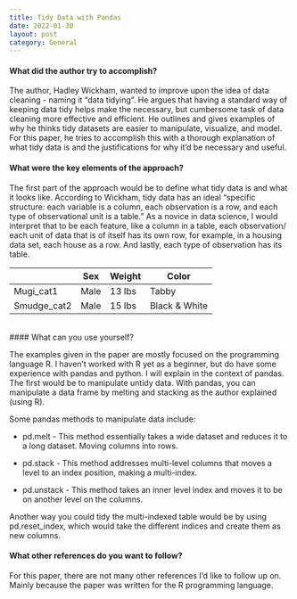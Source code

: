 ```yaml
---
title: Tidy Data with Pandas
date: 2022-01-30
layout: post
category: General
---
```


#### What did the author try to accomplish?

The author, Hadley Wickham, wanted to improve upon the idea of data cleaning - naming it “data tidying”. He argues that having a standard way of keeping data tidy helps make the necessary, but cumbersome task of data cleaning more effective and efficient. He outlines and gives examples of why he thinks tidy datasets are easier to manipulate, visualize, and model. For this paper, he tries to accomplish this with a thorough explanation of what tidy data is and the justifications for why it’d be necessary and useful.

#### What were the key elements of the approach? 

The first part of the approach would be to define what tidy data is and what it looks like. According to Wickham, tidy data has an ideal “specific structure: each variable is a column, each observation is a row, and each type of observational unit is a table.” As a novice in data science, I would interpret that to be each feature, like a column in a table, each observation/ each unit of data that is of itself has its own row, for example, in a housing data set, each house as a row. And lastly, each type of observation has its table. 

|             | Sex  | Weight | Color         |
|-------------|------|--------|---------------|
| Mugi_cat1   | Male | 13 lbs | Tabby         |
| Smudge_cat2 | Male | 15 lbs | Black & White |

<br> 
#### What can you use yourself? 

The examples given in the paper are mostly focused on the programming language R. I haven’t worked with R yet as a beginner, but do have some experience with pandas and python. I will explain in the context of pandas. The first would be to manipulate untidy data. With pandas, you can manipulate a data frame by melting and stacking as the author explained (using R). 

Some pandas methods to manipulate data include:

- pd.melt - This method essentially takes a wide dataset and reduces it to a long dataset. Moving columns into rows. 

- pd.stack - This method addresses multi-level columns that moves a level to an index position, making a multi-index.

- pd.unstack - This method takes an inner level index and moves it to be on another level on the columns. 

Another way you could tidy the multi-indexed table would be by using pd.reset_index, which would take the different indices and create them as new columns.

#### What other references do you want to follow?

For this paper, there are not many other references I’d like to follow up on. Mainly because the paper was written for the R programming language. 

 

